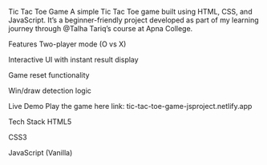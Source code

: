 Tic Tac Toe Game
A simple Tic Tac Toe game built using HTML, CSS, and JavaScript.
It’s a beginner-friendly project developed as part of my learning journey through @Talha Tariq’s course at Apna College.

 Features
Two-player mode (O vs X)

Interactive UI with instant result display

Game reset functionality

Win/draw detection logic

Live Demo
Play the game here  link: tic-tac-toe-game-jsproject.netlify.app

Tech Stack
HTML5

CSS3

JavaScript (Vanilla)

